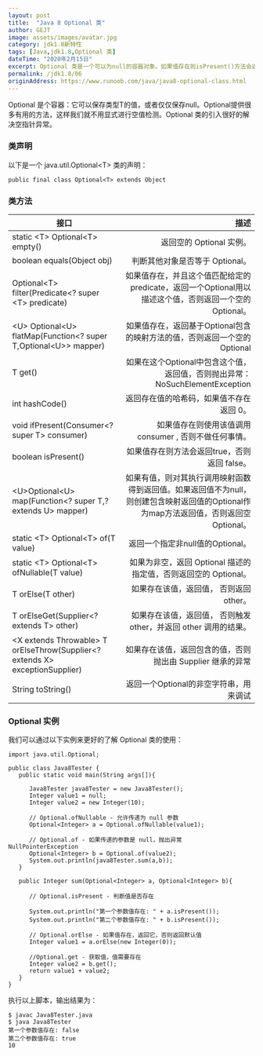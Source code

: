 ```yaml
---
layout: post
title:  "Java 8 Optional 类"
author: GEJT
image: assets/images/avatar.jpg
category: jdk1.8新特性
tags: [Java,jdk1.8,Optional 类]
dateTime: "2020年2月15日"
excerpt: Optional 类是一个可以为null的容器对象。如果值存在则isPresent()方法会返回true，调用get()方法会返回该对象。
permalink: /jdk1.8/06
originAddress: https://www.runoob.com/java/java8-optional-class.html
---
```


Optional 是个容器：它可以保存类型T的值，或者仅仅保存null。Optional提供很多有用的方法，这样我们就不用显式进行空值检测。Optional 类的引入很好的解决空指针异常。

### 类声明

以下是一个 java.util.Optional&lt;T&gt; 类的声明：

```
public final class Optional<T> extends Object
```
### 类方法

接口|描述
--|--:
static &lt;T&gt; Optional&lt;T&gt; empty()|返回空的 Optional 实例。
boolean equals(Object obj)|判断其他对象是否等于 Optional。
Optional&lt;T&gt; filter(Predicate&lt;? super &lt;T&gt; predicate)|如果值存在，并且这个值匹配给定的 predicate，返回一个Optional用以描述这个值，否则返回一个空的Optional。
&lt;U&gt; Optional&lt;U&gt; flatMap(Function&lt;? super T,Optional&lt;U&gt;&gt; mapper)|如果值存在，返回基于Optional包含的映射方法的值，否则返回一个空的Optional
T get()|如果在这个Optional中包含这个值，返回值，否则抛出异常：NoSuchElementException
int hashCode()|返回存在值的哈希码，如果值不存在 返回 0。
void ifPresent(Consumer&lt;? super T&gt; consumer)|如果值存在则使用该值调用 consumer , 否则不做任何事情。
boolean isPresent()|如果值存在则方法会返回true，否则返回 false。
&lt;U&gt;Optional&lt;U&gt; map(Function&lt;? super T,? extends U&gt; mapper)|如果有值，则对其执行调用映射函数得到返回值。如果返回值不为null，则创建包含映射返回值的Optional作为map方法返回值，否则返回空Optional。
static &lt;T&gt; Optional&lt;T&gt; of(T value)|返回一个指定非null值的Optional。
static &lt;T&gt; Optional&lt;T&gt; ofNullable(T value)|如果为非空，返回 Optional 描述的指定值，否则返回空的 Optional。
T orElse(T other)|如果存在该值，返回值， 否则返回 other。
T orElseGet(Supplier&lt;? extends T&gt; other)|如果存在该值，返回值， 否则触发 other，并返回 other 调用的结果。
&lt;X extends Throwable&gt; T orElseThrow(Supplier&lt;? extends X&gt; exceptionSupplier)|如果存在该值，返回包含的值，否则抛出由 Supplier 继承的异常
String toString()|返回一个Optional的非空字符串，用来调试

### Optional 实例

我们可以通过以下实例来更好的了解 Optional 类的使用：

```
import java.util.Optional;
 
public class Java8Tester {
   public static void main(String args[]){
   
      Java8Tester java8Tester = new Java8Tester();
      Integer value1 = null;
      Integer value2 = new Integer(10);
        
      // Optional.ofNullable - 允许传递为 null 参数
      Optional<Integer> a = Optional.ofNullable(value1);
        
      // Optional.of - 如果传递的参数是 null，抛出异常 NullPointerException
      Optional<Integer> b = Optional.of(value2);
      System.out.println(java8Tester.sum(a,b));
   }
    
   public Integer sum(Optional<Integer> a, Optional<Integer> b){
    
      // Optional.isPresent - 判断值是否存在
        
      System.out.println("第一个参数值存在: " + a.isPresent());
      System.out.println("第二个参数值存在: " + b.isPresent());
        
      // Optional.orElse - 如果值存在，返回它，否则返回默认值
      Integer value1 = a.orElse(new Integer(0));
        
      //Optional.get - 获取值，值需要存在
      Integer value2 = b.get();
      return value1 + value2;
   }
}
```

执行以上脚本，输出结果为：

```
$ javac Java8Tester.java 
$ java Java8Tester
第一个参数值存在: false
第二个参数值存在: true
10
```

